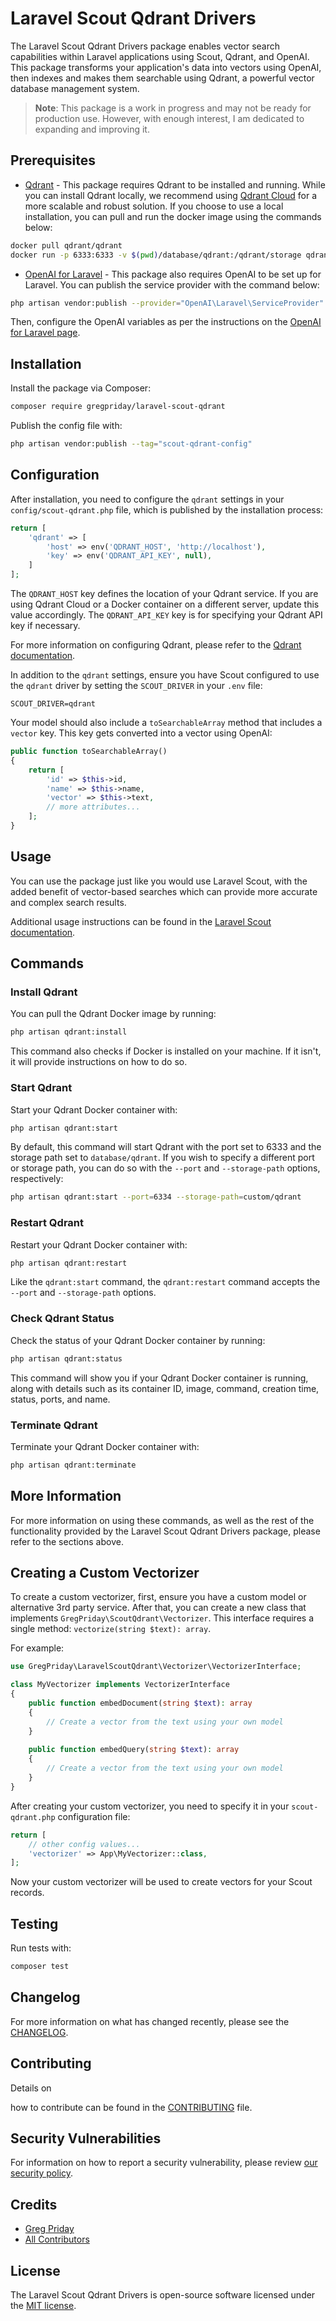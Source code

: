 # Laravel Scout Qdrant Drivers

The Laravel Scout Qdrant Drivers package enables vector search capabilities within Laravel applications using Scout, Qdrant, and OpenAI. This package transforms your application's data into vectors using OpenAI, then indexes and makes them searchable using Qdrant, a powerful vector database management system.

> **Note**: This package is a work in progress and may not be ready for production use. However, with enough interest, I am dedicated to expanding and improving it.

## Prerequisites

- [Qdrant](https://qdrant.tech/documentation/) - This package requires Qdrant to be installed and running. While you can install Qdrant locally, we recommend using [Qdrant Cloud](https://qdrant.tech/documentation/cloud/) for a more scalable and robust solution. If you choose to use a local installation, you can pull and run the docker image using the commands below:

```bash
docker pull qdrant/qdrant
docker run -p 6333:6333 -v $(pwd)/database/qdrant:/qdrant/storage qdrant/qdrant
```

- [OpenAI for Laravel](https://github.com/openai-php/laravel) - This package also requires OpenAI to be set up for Laravel. You can publish the service provider with the command below:

```bash
php artisan vendor:publish --provider="OpenAI\Laravel\ServiceProvider"
```

Then, configure the OpenAI variables as per the instructions on the [OpenAI for Laravel page](https://github.com/openai-php/laravel).

## Installation

Install the package via Composer:

```bash
composer require gregpriday/laravel-scout-qdrant
```

Publish the config file with:

```bash
php artisan vendor:publish --tag="scout-qdrant-config"
```

## Configuration

After installation, you need to configure the `qdrant` settings in your `config/scout-qdrant.php` file, which is published by the installation process:

```php
return [
    'qdrant' => [
        'host' => env('QDRANT_HOST', 'http://localhost'),
        'key' => env('QDRANT_API_KEY', null),
    ]
];
```

The `QDRANT_HOST` key defines the location of your Qdrant service. If you are using Qdrant Cloud or a Docker container on a different server, update this value accordingly. The `QDRANT_API_KEY` key is for specifying your Qdrant API key if necessary.

For more information on configuring Qdrant, please refer to the [Qdrant documentation](https://qdrant.tech/documentation/install/).

In addition to the `qdrant` settings, ensure you have Scout configured to use the `qdrant` driver by setting the `SCOUT_DRIVER` in your `.env` file:

```env
SCOUT_DRIVER=qdrant
```

Your model should also include a `toSearchableArray` method that includes a `vector` key. This key gets converted into a vector using OpenAI:

```php
public function toSearchableArray()
{
    return [
        'id' => $this->id,
        'name' => $this->name,
        'vector' => $this->text,
        // more attributes...
    ];
}
```

## Usage

You can use the package just like you would use Laravel Scout, with the added benefit of vector-based searches which can provide more accurate and complex search results.

Additional usage instructions can be found in the [Laravel Scout documentation](https://laravel.com/docs/scout).

## Commands

### Install Qdrant

You can pull the Qdrant Docker image by running:

```bash
php artisan qdrant:install
```

This command also checks if Docker is installed on your machine. If it isn't, it will provide instructions on how to do so.

### Start Qdrant

Start your Qdrant Docker container with:

```bash
php artisan qdrant:start
```

By default, this command will start Qdrant with the port set to 6333 and the storage path set to `database/qdrant`. If you wish to specify a different port or storage path, you can do so with the `--port` and `--storage-path` options, respectively:

```bash
php artisan qdrant:start --port=6334 --storage-path=custom/qdrant
```

### Restart Qdrant

Restart your Qdrant Docker container with:

```bash
php artisan qdrant:restart
```

Like the `qdrant:start` command, the `qdrant:restart` command accepts the `--port` and `--storage-path` options.

### Check Qdrant Status

Check the status of your Qdrant Docker container by running:

```bash
php artisan qdrant:status
```

This command will show you if your Qdrant Docker container is running, along with details such as its container ID, image, command, creation time, status, ports, and name.

### Terminate Qdrant

Terminate your Qdrant Docker container with:

```bash
php artisan qdrant:terminate
```

## More Information

For more information on using these commands, as well as the rest of the functionality provided by the Laravel Scout Qdrant Drivers package, please refer to the sections above.

## Creating a Custom Vectorizer

To create a custom vectorizer, first, ensure you have a custom model or alternative 3rd party service. After that, you can create a new class that implements `GregPriday\ScoutQdrant\Vectorizer`. This interface requires a single method: `vectorize(string $text): array`.

For example:

```php
use GregPriday\LaravelScoutQdrant\Vectorizer\VectorizerInterface;

class MyVectorizer implements VectorizerInterface
{
    public function embedDocument(string $text): array
    {
        // Create a vector from the text using your own model
    }
    
    public function embedQuery(string $text): array
    {
        // Create a vector from the text using your own model
    }
}
```

After creating your custom vectorizer, you need to specify it in your `scout-qdrant.php` configuration file:

```php
return [
    // other config values...
    'vectorizer' => App\MyVectorizer::class,
];
```

Now your custom vectorizer will be used to create vectors for your Scout records.

## Testing

Run tests with:

```bash
composer test
```

## Changelog

For more information on what has changed recently, please see the [CHANGELOG](CHANGELOG.md).

## Contributing

Details on

how to contribute can be found in the [CONTRIBUTING](CONTRIBUTING.md) file.

## Security Vulnerabilities

For information on how to report a security vulnerability, please review [our security policy](../../security/policy).

## Credits

- [Greg Priday](https://github.com/gregpriday)
- [All Contributors](../../contributors)

## License

The Laravel Scout Qdrant Drivers is open-source software licensed under the [MIT license](LICENSE.md).
